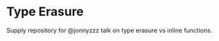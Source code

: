 Type Erasure
============

Supply repository for @jonnyzzz talk on type erasure vs inline functions.

